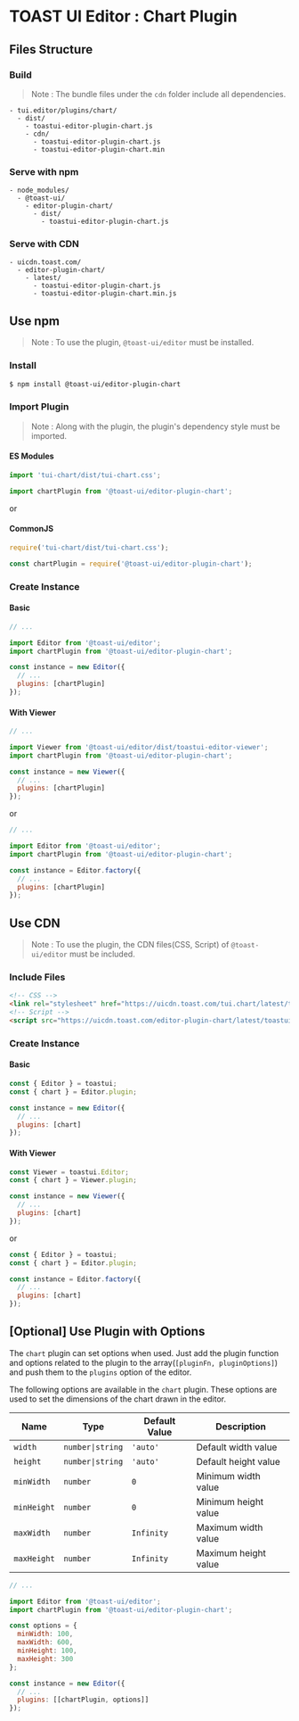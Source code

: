 # TOAST UI Editor : Chart Plugin

## Files Structure

### Build

> Note : The bundle files under the `cdn` folder include all dependencies.

```
- tui.editor/plugins/chart/
  - dist/
    - toastui-editor-plugin-chart.js
    - cdn/
      - toastui-editor-plugin-chart.js
      - toastui-editor-plugin-chart.min
```

### Serve with npm

```
- node_modules/
  - @toast-ui/
    - editor-plugin-chart/
      - dist/
        - toastui-editor-plugin-chart.js
```

### Serve with CDN

```
- uicdn.toast.com/
  - editor-plugin-chart/
    - latest/
      - toastui-editor-plugin-chart.js
      - toastui-editor-plugin-chart.min.js
```

## Use npm

> Note : To use the plugin, `@toast-ui/editor` must be installed.

### Install

```sh
$ npm install @toast-ui/editor-plugin-chart
```

### Import Plugin

> Note : Along with the plugin, the plugin's dependency style must be imported.

#### ES Modules

```js
import 'tui-chart/dist/tui-chart.css';

import chartPlugin from '@toast-ui/editor-plugin-chart';
```

or

#### CommonJS

```js
require('tui-chart/dist/tui-chart.css');

const chartPlugin = require('@toast-ui/editor-plugin-chart');
```

### Create Instance

#### Basic

```js
// ...

import Editor from '@toast-ui/editor';
import chartPlugin from '@toast-ui/editor-plugin-chart';

const instance = new Editor({
  // ...
  plugins: [chartPlugin]
});
```

#### With Viewer

```js
// ...

import Viewer from '@toast-ui/editor/dist/toastui-editor-viewer';
import chartPlugin from '@toast-ui/editor-plugin-chart';

const instance = new Viewer({
  // ...
  plugins: [chartPlugin]
});
```

or

```js
// ...

import Editor from '@toast-ui/editor';
import chartPlugin from '@toast-ui/editor-plugin-chart';

const instance = Editor.factory({
  // ...
  plugins: [chartPlugin]
});
```

## Use CDN

> Note : To use the plugin, the CDN files(CSS, Script) of `@toast-ui/editor` must be included.

### Include Files

```html
<!-- CSS -->
<link rel="stylesheet" href="https://uicdn.toast.com/tui.chart/latest/tui-chart.min.css" />
<!-- Script -->
<script src="https://uicdn.toast.com/editor-plugin-chart/latest/toastui-editor-plugin-chart.min.js"></script>
```

### Create Instance

#### Basic

```js
const { Editor } = toastui;
const { chart } = Editor.plugin;

const instance = new Editor({
  // ...
  plugins: [chart]
});
```

#### With Viewer

```js
const Viewer = toastui.Editor;
const { chart } = Viewer.plugin;

const instance = new Viewer({
  // ...
  plugins: [chart]
});
```

or

```js
const { Editor } = toastui;
const { chart } = Editor.plugin;

const instance = Editor.factory({
  // ...
  plugins: [chart]
});
```

## [Optional] Use Plugin with Options

The `chart` plugin can set options when used. Just add the plugin function and options related to the plugin to the array(`[pluginFn, pluginOptions]`) and push them to the `plugins` option of the editor.

The following options are available in the `chart` plugin.
These options are used to set the dimensions of the chart drawn in the editor.

| Name        | Type             | Default Value | Description          |
| ----------- | ---------------- | ------------- | -------------------- |
| `width`     | `number\|string` | `'auto'`      | Default width value  |
| `height`    | `number\|string` | `'auto'`      | Default height value |
| `minWidth`  | `number`         | `0`           | Minimum width value  |
| `minHeight` | `number`         | `0`           | Minimum height value |
| `maxWidth`  | `number`         | `Infinity`    | Maximum width value  |
| `maxHeight` | `number`         | `Infinity`    | Maximum height value |

```js
// ...

import Editor from '@toast-ui/editor';
import chartPlugin from '@toast-ui/editor-plugin-chart';

const options = {
  minWidth: 100,
  maxWidth: 600,
  minHeight: 100,
  maxHeight: 300
};

const instance = new Editor({
  // ...
  plugins: [[chartPlugin, options]]
});
```
